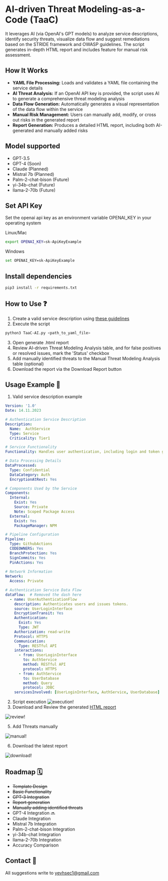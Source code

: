 # AI-driven Threat Modeling-as-a-Code (TaaC)

It leverages AI (via OpenAI's GPT models) to analyze service descriptions, identify security threats, visualize data flow and suggest remediations based on the STRIDE framework and OWASP guidelines. The script generates in-depth HTML report and includes feature for manual risk assessment.

## How It Works

- **YAML File Processing:** Loads and validates a YAML file containing the service details
- **AI Threat Analysis:** If an OpenAI API key is provided, the script uses AI to generate a comprehensive threat modeling analysis
- **Data Flow Generation:** Automatically generates a visual representation of the data flow within the service
- **Manual Risk Management:** Users can manually add, modify, or cross out risks in the generated report
- **Report Generation:** Produces a detailed HTML report, including both AI-generated and manually added risks

## Model supported

- GPT-3.5
- GPT-4 (Soon)
- Claude (Planned)
- Mistral 7b (Planned)
- Palm-2-chat-bison (Future)
- yi-34b-chat (Future)
- llama-2-70b (Future)

## Set API Key

Set the openai api key as an environment variable OPENAI_KEY in your operating system

Linux/Mac

```bash
export OPENAI_KEY=sk-ApiKeyExample
```

Windows

```bash
set OPENAI_KEY=sk-ApiKeyExample
```

## Install dependencies 

```bash
pip3 install -r requirements.txt
```

## How to Use ❓

1. Create a valid service description using [these guidelines](src/template.md)
2. Execute the script
```bash
python3 TaaC-AI.py <path_to_yaml_file>
```
3. Open generate .html report
4. Review AI-driven Threat Modeling Analysis table, and for false positives or resolved issues, mark the 'Status' checkbox
5. Add manually identified threats to the Manual Threat Modeling Analysis table (optional)
6. Download the report via the Download Report button 

## Usage Example 🏁

1. Valid service description example
```yaml
Version: '1.0'
Date: 14.11.2023

# Authentication Service Description
Description:
  Name:  AuthService
  Type: Service
  Criticality: Tier1

# Service Functionality
Functionality: Handles user authentication, including login and token generation.

# Data Processing Details
DataProcessed: 
  Type: Confidential
  DataCategory: Auth
  EncryptionAtRest: Yes

# Components Used by the Service
Components:
  Internal: 
    Exist: Yes
    Source: Private
    Note: Scoped Package Access
  External: 
    Exist: Yes
    PackageManager: NPM

# Pipeline Configuration
Pipeline:
  Type: GithubActions
  CODEOWNERS: Yes
  BranchProtection: Yes
  SignCommits: Yes
  PinActions: Yes
  
# Network Information
Network:
  Access: Private

# Authentication Service Data Flow
dataFlow:  # Removed the dash here
  - name: UserAuthenticationFlow
    description: Authenticates users and issues tokens.
    source: UserLoginInterface
    EncryptionTransit: Yes
    Authentication:
      Exist: Yes
      Type: JWT
    Authorization: read-write
    Protocol: HTTPS
    Communication:
      Type: RESTful API
    interactions:
      - from: UserLoginInterface
        to: AuthService
        method: RESTful API
        protocol: HTTPS
      - from: AuthService
        to: UserDatabase
        method: Query
        protocol: JDBC
    servicesInvolved: [UserLoginInterface, AuthService, UserDatabase]
```
2. Script execution
![execution!](src/execution.png)
3. Download and Review the generated [HTML report](src/AuthService_2024-01-03_ThreatModelingReport.html)
   
![review!](src/review.gif)   

5. Add Threats manually

![manual!](src/manual.gif) 

6. Download the latest report

![download!](src/download.gif) 

## Roadmap 🗓️

- ~~Template Design~~
- ~~Basic Functionality~~
- ~~GPT-3 Integration~~
- ~~Report generation~~
- ~~Manually adding identified threats~~
- GPT-4 Integration 🔜 
- Claude Integration 
- Mistral 7b Integration 
- Palm-2-chat-bison Integration
- yi-34b-chat Integration
- llama-2-70b Integration
- Accuracy Comparison

## Contact 📧

All suggestions write to yevhsec1@gmail.com
